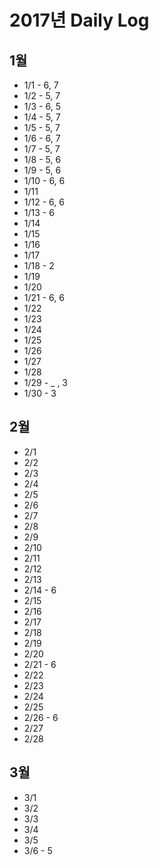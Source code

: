 # 2017년 Daily Log
## 1월
* 1/1 - 6, 7
* 1/2 - 5, 7
* 1/3 - 6, 5
* 1/4 - 5, 7
* 1/5 - 5, 7
* 1/6 - 6, 7
* 1/7 - 5, 7
* 1/8 - 5, 6
* 1/9 - 5, 6
* 1/10 - 6, 6
* 1/11
* 1/12 - 6, 6
* 1/13 - 6
* 1/14
* 1/15
* 1/16
* 1/17
* 1/18 - 2
* 1/19
* 1/20
* 1/21 - 6, 6
* 1/22
* 1/23
* 1/24
* 1/25
* 1/26
* 1/27
* 1/28
* 1/29 - _ , 3
* 1/30 - 3

## 2월
* 2/1
* 2/2
* 2/3
* 2/4
* 2/5
* 2/6
* 2/7
* 2/8
* 2/9
* 2/10
* 2/11
* 2/12
* 2/13
* 2/14 - 6
* 2/15
* 2/16
* 2/17
* 2/18
* 2/19
* 2/20
* 2/21 - 6
* 2/22
* 2/23
* 2/24
* 2/25
* 2/26 - 6
* 2/27
* 2/28

## 3월
* 3/1
* 3/2
* 3/3
* 3/4
* 3/5
* 3/6 - 5
